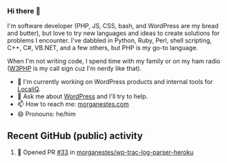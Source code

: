 ### Hi there 👋
I'm software developer (PHP, JS, CSS, bash, and WordPress are my bread and butter), but love to try new languages and ideas to create solutions for problems I encounter. I've dabbled in Python, Ruby, Perl, shell scripting, C++, C#, VB.NET, and a few others, but PHP is my go-to language.

When I'm not writing code, I spend time with my family or on my ham radio ([W3PHP](https://www.qrz.com/db/W3PHP) is my call sign cuz I'm nerdy like that).

- 🔭 I'm currently working on WordPress products and internal tools for [LocaliQ](https://localiq.com).
- 💬 Ask me about [WordPress](https://make.wordpress.org) and I'll try to help.
- 📫 How to reach me: [morganestes.com](https://morganestes.com/)
- 😄 Pronouns: he/him

## Recent GitHub (public) activity
<!--START_SECTION:activity-->
1. 💪 Opened PR [#33](undefined) in [morganestes/wp-trac-log-parser-heroku](https://github.com/morganestes/wp-trac-log-parser-heroku)
<!--END_SECTION:activity-->
